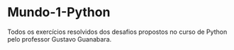 # Mundo-1-Python

Todos os exercícios resolvidos dos desafios propostos no curso de Python pelo professor Gustavo Guanabara.
